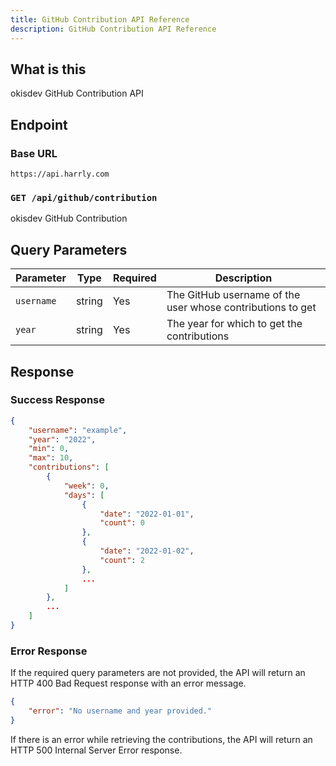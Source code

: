 ```yaml
---
title: GitHub Contribution API Reference
description: GitHub Contribution API Reference
---
```


## What is this

okisdev GitHub Contribution API

## Endpoint

### Base URL

`https://api.harrly.com`

### `GET /api/github/contribution`

okisdev GitHub Contribution

## Query Parameters

| Parameter  | Type   | Required | Description                                                |
| ---------- | ------ | -------- | ---------------------------------------------------------- |
| `username` | string | Yes      | The GitHub username of the user whose contributions to get |
| `year`     | string | Yes      | The year for which to get the contributions                |

## Response

### Success Response

```json
{
    "username": "example",
    "year": "2022",
    "min": 0,
    "max": 10,
    "contributions": [
        {
            "week": 0,
            "days": [
                {
                    "date": "2022-01-01",
                    "count": 0
                },
                {
                    "date": "2022-01-02",
                    "count": 2
                },
                ...
            ]
        },
        ...
    ]
}
```

### Error Response

If the required query parameters are not provided, the API will return an HTTP 400 Bad Request response with an error message.

```json
{
    "error": "No username and year provided."
}
```

If there is an error while retrieving the contributions, the API will return an HTTP 500 Internal Server Error response.
